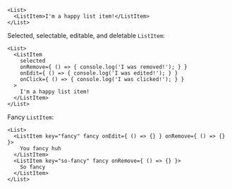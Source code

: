 ```
<List>
  <ListItem>I'm a happy list item!</ListItem>
</List>
```

Selected, selectable, editable, and deletable `ListItem`:

```
<List>
  <ListItem
    selected
    onRemove={ () => { console.log('I was removed!'); } }
    onEdit={ () => { console.log('I was edited!'); } }
    onClick={ () => { console.log('I was clicked!'); } }
  >
    I'm a happy list item!
  </ListItem>
</List>
```

Fancy `ListItem`:

```
<List>
  <ListItem key="fancy" fancy onEdit={ () => {} } onRemove={ () => {} }>
    You fancy huh
  </ListItem>
  <ListItem key="so-fancy" fancy onRemove={ () => {} }>
    So fancy
  </ListItem>
</List>
```
